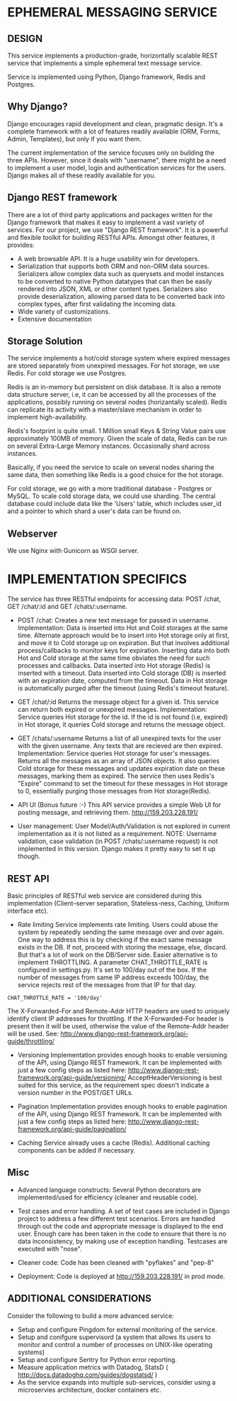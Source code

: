 EPHEMERAL MESSAGING SERVICE
============================

DESIGN
------
This service implements a production-grade, horizontally scalable REST service that implements a simple ephemeral
text message service.

Service is implemented using Python, Django framework, Redis and Postgres.

Why Django?
-----------
Django encourages rapid development and clean, pragmatic design. It's a complete framework with a lot of features
readily available (ORM, Forms, Admin, Templates), but only if you want them.

The current implementation of the service focuses only on building the three APIs. However, since it deals with
"username", there might be a need to implement a user model, login and authentication services for the users.
Django makes all of these readily available for you.

Django REST framework
---------------------
There are a lot of third party applications and packages written for the Django framework that makes it easy to
implement a vast variety of services. For our project, we use "Django REST framework". It is a powerful and
flexible toolkit for building RESTful APIs. Amongst other features, it provides:
- A web browsable API. It is a huge usability win for developers.
- Serialization that supports both ORM and non-ORM data sources. Serializers allow complex data such as
querysets and model instances to be converted to native Python datatypes that can then be easily rendered into
JSON, XML or other content types. Serializers also provide deserialization, allowing parsed data to be converted
back into complex types, after first validating the incoming data.
- Wide variety of customizations.
- Extensive documentation

Storage Solution
----------------
The service implements a hot/cold storage system where expired messages are stored separately from unexpired
messages.  For hot storage, we use Redis. For cold storage we use Postgres.

Redis is an in-memory but persistent on disk database.  It is also a remote data structure server, i.e, it
can be accessed by all the processes of the applications, possibly running on several nodes (horizantally scaled).
Redis can replicate its activity with a master/slave mechanism in order to implement high-availability.

Redis's footprint is quite small. 1 Million small Keys & String Value pairs use approximately 100MB of memory.
Given the scale of data, Redis can be run on several Extra-Large Memory instances. Occasionally shard across instances.

Basically, if you need the service to scale on several nodes sharing the same data, then something like Redis
is a good choice for the hot storage.

For cold storage, we go with a more traditional database - Postgres or MySQL. To scale cold storage data, we could
use sharding. The central database could include data like the 'Users' table, which includes user_id and a pointer to
which shard a user's data can be found on.

Webserver
---------
We use Nginx with Gunicorn as WSGI server.

IMPLEMENTATION SPECIFICS
========================
The service has three RESTful endpoints for accessing data:  POST /chat,  GET /chat/:id and GET /chats/:username.

* POST /chat:
Creates a new text message for passed in username.
Implementation:
Data is inserted into Hot and Cold storages at the same time. Alternate approach would be to insert into Hot storage
only at first, and move it to Cold storage up on expiration. But that involves additional process/callbacks to monitor
keys for expiration. Inserting data into both Hot and Cold storage at the same time obviates the need for such processes
and callbacks. Data inserted into Hot storage (Redis) is inserted with a timeout. Data inserted into Cold storage (DB)
is inserted with an expiration date, computed from the timeout.
Data in Hot storage is automatically purged after the timeout (using Redis's timeout feature).

* GET /chat/:id
Returns the message object for a given id. This service can return both expired or unexpired messages.
Implementation:
Service queries Hot storage for the id. If the id is not found (i.e, expired) in Hot storage, it queries Cold storage
and returns the message object.

* GET /chats/:username
Returns a list of all unexpired texts for the user with the given username. Any texts that are recieved are then
expired.
Implementation:
Service queries Hot storage for user's messages. Returns all the messages as an array of JSON objects. It also
queries Cold storage for these messages and updates expiration date on these messages, marking them as expired.
The service then uses Redis's "Expire" command to set the timeout for these messages in Hot storage to 0, essentially
purging those messages from Hot storage(Redis).


* API UI (Bonus future :-)
This API service provides a simple Web UI for posting message, and retrieving them.
http://159.203.228.191/

* User management:
User Model/Auth/Validation is not explored in current implementation as it is not listed as a requirement.
NOTE: Username validation, case validation (in POST /chats/:username request) is not implemented in this 
version. Django makes it pretty easy to set it up though.

REST API
----------
Basic principles of RESTful web service are considered during this implementation (Client–server separation,
Stateless-ness, Caching, Uniform interface etc).


* Rate limiting
Service implements rate limiting. Users could abuse the system by repeatedly sending the same message over and
over again. One way to address this is by checking if the exact same message exists in the DB. If not, proceed
with storing the message, else, discard. But that's a lot of work on the DB/Server side. Easier alternative is to
implement THROTTLING. A parameter CHAT_THROTTLE_RATE is configured in settings.py. It's set to 100/day out of the box.
If the number of messages from same IP address exceeds 100/day, the service rejects rest of the messages from that
IP for that day.

```
CHAT_THROTTLE_RATE = '100/day'
```
The X-Forwarded-For and Remote-Addr HTTP headers are used to uniquely identify client IP addresses for throttling.
If the X-Forwarded-For header is present then it will be used, otherwise the value of the Remote-Addr header will be
used. See: http://www.django-rest-framework.org/api-guide/throttling/


* Versioning
Implementation provides enough hooks to enable versioning of the API, using Django REST framework. It
can be implemented with just a few config steps as listed here: http://www.django-rest-framework.org/api-guide/versioning/
AcceptHeaderVersioning is best suited for this service, as the requirement spec doesn't indicate a version number
in the POST/GET URLs.

* Pagination
Implementation provides enough hooks to enable pagination of the API, using Django REST framework. It
can be implemented with just a few config steps as listed here:
http://www.django-rest-framework.org/api-guide/pagination/

* Caching
Service already uses a cache (Redis). Additional caching components can be added if necessary.

Misc
----
* Advanced language constructs:
Several Python decorators are implemented/used for efficiency (cleaner and reusable code).

* Test cases and error handling.
A set of test cases are included in Django project to address a few different test scenarios. Errors are handled
through out the code and appropriate message is displayed to the end user. Enough care has been taken in the code
to ensure that there is no data inconsistency, by making use of exception handling.  Testcases are executed with "nose".

* Cleaner code:
Code has been cleaned with "pyflakes" and "pep-8"

* Deployment:
Code is deployed at http://159.203.228.191/ in prod mode.


ADDITIONAL CONSIDERATIONS
-------------------------
Consider the following to build a more advanced service:

- Setup and configure Pingdom for external monitoring of the service.
- Setup and conifgure supervisord (a system that allows its users to monitor and control a number of
processes on UNIX-like operating systems)
- Setup and configure Sentry for Python error reporting.
- Measure application metrics with Datadog, StatsD ( http://docs.datadoghq.com/guides/dogstatsd/ )
- As the service expands into multiple sub-services, consider using a microservies architecture, docker containers etc.

